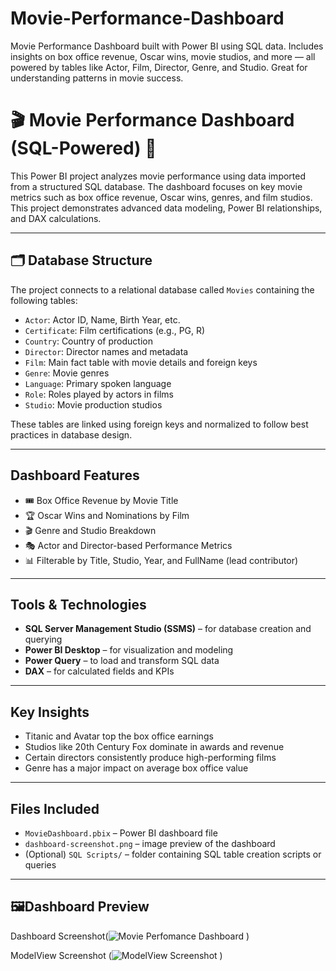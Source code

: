 # Movie-Performance-Dashboard
Movie Performance Dashboard built with Power BI using SQL data. Includes insights on box office revenue, Oscar wins, movie studios, and more — all powered by tables like Actor, Film, Director, Genre, and Studio. Great for understanding patterns in movie success.
# 🎬 Movie Performance Dashboard (SQL-Powered) 🍿

This Power BI project analyzes movie performance using data imported from a structured SQL database. The dashboard focuses on key movie metrics such as box office revenue, Oscar wins, genres, and film studios. This project demonstrates advanced data modeling, Power BI relationships, and DAX calculations.

---

## 🗂️ Database Structure

The project connects to a relational database called `Movies` containing the following tables:

- `Actor`: Actor ID, Name, Birth Year, etc.
- `Certificate`: Film certifications (e.g., PG, R)
- `Country`: Country of production
- `Director`: Director names and metadata
- `Film`: Main fact table with movie details and foreign keys
- `Genre`: Movie genres
- `Language`: Primary spoken language
- `Role`: Roles played by actors in films
- `Studio`: Movie production studios

These tables are linked using foreign keys and normalized to follow best practices in database design.

---

## Dashboard Features

- 🎟️ Box Office Revenue by Movie Title
- 🏆 Oscar Wins and Nominations by Film
- 🎬 Genre and Studio Breakdown
- 🎭 Actor and Director-based Performance Metrics
- 📊 Filterable by Title, Studio, Year, and FullName (lead contributor)

---

##  Tools & Technologies

- **SQL Server Management Studio (SSMS)** – for database creation and querying  
- **Power BI Desktop** – for visualization and modeling  
- **Power Query** – to load and transform SQL data  
- **DAX** – for calculated fields and KPIs

---

##  Key Insights

- Titanic and Avatar top the box office earnings
- Studios like 20th Century Fox dominate in awards and revenue
- Certain directors consistently produce high-performing films
- Genre has a major impact on average box office value

---

##  Files Included

- `MovieDashboard.pbix` – Power BI dashboard file
- `dashboard-screenshot.png` – image preview of the dashboard
- (Optional) `SQL Scripts/` – folder containing SQL table creation scripts or queries

---

## 🖼Dashboard Preview

Dashboard Screenshot(![Movie Perfomance Dashboard](https://github.com/user-attachments/assets/4a393b2e-344d-42ad-9f48-99d043d67f11)
)

ModelView Screenshot (![ModelView Screenshot](https://github.com/user-attachments/assets/a96cf4b8-a6da-48cc-ac04-28227e7eebde)
)


